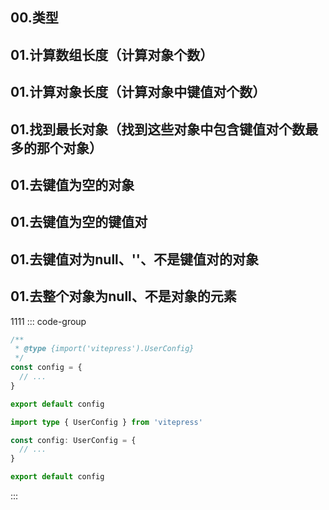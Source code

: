 ## 00.类型

## 01.计算数组长度（计算对象个数）

## 01.计算对象长度（计算对象中键值对个数）

## 01.找到最长对象（找到这些对象中包含键值对个数最多的那个对象）

## 01.去键值为空的对象

## 01.去键值为空的键值对

## 01.去键值对为null、''、不是键值对的对象

## 01.去整个对象为null、不是对象的元素
1111
::: code-group

```js [config.js]
/**
 * @type {import('vitepress').UserConfig}
 */
const config = {
  // ...
}

export default config
```

```ts [config.ts]
import type { UserConfig } from 'vitepress'

const config: UserConfig = {
  // ...
}

export default config
```

:::
